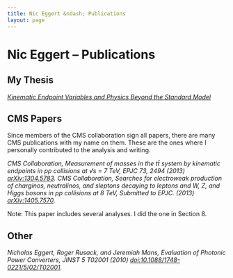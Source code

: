 ```yaml
---
title: Nic Eggert &ndash; Publications
layout: page
---
```


# <span itemprop="name">Nic Eggert</span> &ndash; Publications

## My Thesis


<cite>
<a href="{{site.url}}/files/NicholasEggertThesis.pdf">Kinematic Endpoint Variables and Physics Beyond the Standard Model</a>
</cite>

## CMS Papers

Since members of the <span itemprop="memberOf">CMS collaboration</span> sign all papers, there are many CMS publications with my name on them. These are the ones where I personally contributed to the analysis and writing.

<cite>
<span class="author">CMS Collaboration,</span>
<span class="title">Measurement of masses in the tt&#772; system by kinematic endpoints in pp collisions at &#x221A;s = 7 TeV</span>,
<span class="journal">EPJC</span>
<span class="volume">73</span>,
<span class="page">2494</span>
<span class="year">(2013)</span>
<span class="arxiv"><a href="http://arxiv.org/abs/1304.5783">arXiv:1304.5783</a></span>.
</cite>

<cite>
<span class="author">CMS Collaboration,</span>
<span class="title">
Searches for electroweak production of charginos, neutralinos, and sleptons decaying to leptons and W, Z, and Higgs bosons in pp collisions at 8 TeV</span>,
<span class="journal">Submitted to EPJC</span>.
<span class="year">(2013)</span>
<span class="arxiv"><a href="http://arxiv.org/abs/1405.7570">arXiv:1405.7570</a></span>.
</cite>

Note: This paper includes several analyses. I did the one in Section 8.

## Other

<cite>
<span class="author">Nicholas Eggert, Roger Rusack, and Jeremiah Mans</span>,
<span class="title">Evaluation of Photonic Power Converters</span>,
<span class="journal">JINST</span>
<span class="volume">5</span>
<span class="page">T02001</span>
<span class="year">(2010)</span>
<span class="doi"><a href="http://dx.doi.org/10.1088/1748-0221/5/02/T02001">doi:10.1088/1748-0221/5/02/T02001</a></span>.
</cite>